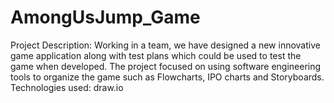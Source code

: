 # AmongUsJump_Game

Project Description: Working in a team, we have designed a new innovative game application along with test plans which could be used to test the game when developed. The project focused on using software engineering tools to organize the game such as Flowcharts, IPO charts and Storyboards.
Technologies used: draw.io
